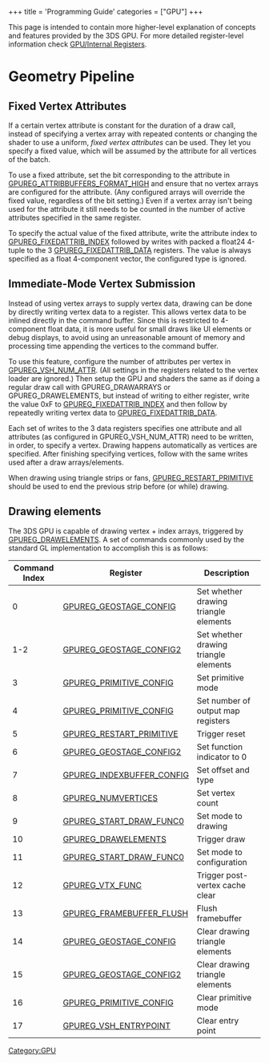 +++
title = 'Programming Guide'
categories = ["GPU"]
+++

This page is intended to contain more higher-level explanation of
concepts and features provided by the 3DS GPU. For more detailed
register-level information check [GPU/Internal
Registers](GPU/Internal_Registers "wikilink").

# Geometry Pipeline

## Fixed Vertex Attributes

If a certain vertex attribute is constant for the duration of a draw
call, instead of specifying a vertex array with repeated contents or
changing the shader to use a uniform, *fixed vertex attributes* can be
used. They let you specify a fixed value, which will be assumed by the
attribute for all vertices of the batch.

To use a fixed attribute, set the bit corresponding to the attribute in
[GPUREG_ATTRIBBUFFERS_FORMAT_HIGH](GPU/Internal_Registers#GPUREG_ATTRIBBUFFERS_FORMAT_HIGH "wikilink")
and ensure that no vertex arrays are configured for the attribute. (Any
configured arrays will override the fixed value, regardless of the bit
setting.) Even if a vertex array isn't being used for the attribute it
still needs to be counted in the number of active attributes specified
in the same register.

To specify the actual value of the fixed attribute, write the attribute
index to
[GPUREG_FIXEDATTRIB_INDEX](GPU/Internal_Registers#GPUREG_FIXEDATTRIB_INDEX "wikilink")
followed by writes with packed a float24 4-tuple to the 3
[GPUREG_FIXEDATTRIB_DATA](GPU/Internal_Registers#GPUREG_FIXEDATTRIB_DATA0 "wikilink")
registers. The value is always specified as a float 4-component vector,
the configured type is ignored.

## Immediate-Mode Vertex Submission

Instead of using vertex arrays to supply vertex data, drawing can be
done by directly writing vertex data to a register. This allows vertex
data to be inlined directly in the command buffer. Since this is
restricted to 4-component float data, it is more useful for small draws
like UI elements or debug displays, to avoid using an unreasonable
amount of memory and processing time appending the vertices to the
command buffer.

To use this feature, configure the number of attributes per vertex in
[GPUREG_VSH_NUM_ATTR](GPU/Internal_Registers#GPUREG_VSH_NUM_ATTR "wikilink").
(All settings in the registers related to the vertex loader are
ignored.) Then setup the GPU and shaders the same as if doing a regular
draw call with GPUREG_DRAWARRAYS or GPUREG_DRAWELEMENTS, but instead of
writing to either register, write the value 0xF to
[GPUREG_FIXEDATTRIB_INDEX](GPU/Internal_Registers#GPUREG_FIXEDATTRIB_INDEX "wikilink")
and then follow by repeatedly writing vertex data to
[GPUREG_FIXEDATTRIB_DATA](GPU/Internal_Registers#GPUREG_FIXEDATTRIB_DATAi "wikilink").

Each set of writes to the 3 data registers specifies one attribute and
all attributes (as configured in GPUREG_VSH_NUM_ATTR) need to be
written, in order, to specify a vertex. Drawing happens automatically as
vertices are specified. After finishing specifying vertices, follow with
the same writes used after a draw arrays/elements.

When drawing using triangle strips or fans,
[GPUREG_RESTART_PRIMITIVE](GPU/Internal_Registers#GPUREG_RESTART_PRIMITIVE "wikilink")
should be used to end the previous strip before (or while) drawing.

## Drawing elements

The 3DS GPU is capable of drawing vertex + index arrays, triggered by
[GPUREG_DRAWELEMENTS](GPU/Internal_Registers#GPUREG_DRAWELEMENTS "wikilink").
A set of commands commonly used by the standard GL implementation to
accomplish this is as follows:

| Command Index | Register                                                                                 | Description                           |
|---------------|------------------------------------------------------------------------------------------|---------------------------------------|
| 0             | [GPUREG_GEOSTAGE_CONFIG](GPU/Internal_Registers#GPUREG_GEOSTAGE_CONFIG "wikilink")       | Set whether drawing triangle elements |
| 1-2           | [GPUREG_GEOSTAGE_CONFIG2](GPU/Internal_Registers#GPUREG_GEOSTAGE_CONFIG2 "wikilink")     | Set whether drawing triangle elements |
| 3             | [GPUREG_PRIMITIVE_CONFIG](GPU/Internal_Registers#GPUREG_PRIMITIVE_CONFIG "wikilink")     | Set primitive mode                    |
| 4             | [GPUREG_PRIMITIVE_CONFIG](GPU/Internal_Registers#GPUREG_PRIMITIVE_CONFIG "wikilink")     | Set number of output map registers    |
| 5             | [GPUREG_RESTART_PRIMITIVE](GPU/Internal_Registers#GPUREG_RESTART_PRIMITIVE "wikilink")   | Trigger reset                         |
| 6             | [GPUREG_GEOSTAGE_CONFIG2](GPU/Internal_Registers#GPUREG_GEOSTAGE_CONFIG2 "wikilink")     | Set function indicator to 0           |
| 7             | [GPUREG_INDEXBUFFER_CONFIG](GPU/Internal_Registers#GPUREG_INDEXBUFFER_CONFIG "wikilink") | Set offset and type                   |
| 8             | [GPUREG_NUMVERTICES](GPU/Internal_Registers#GPUREG_NUMVERTICES "wikilink")               | Set vertex count                      |
| 9             | [GPUREG_START_DRAW_FUNC0](GPU/Internal_Registers#GPUREG_START_DRAW_FUNC0 "wikilink")     | Set mode to drawing                   |
| 10            | [GPUREG_DRAWELEMENTS](GPU/Internal_Registers#GPUREG_DRAWELEMENTS "wikilink")             | Trigger draw                          |
| 11            | [GPUREG_START_DRAW_FUNC0](GPU/Internal_Registers#GPUREG_START_DRAW_FUNC0 "wikilink")     | Set mode to configuration             |
| 12            | [GPUREG_VTX_FUNC](GPU/Internal_Registers#GPUREG_VTX_FUNC "wikilink")                     | Trigger post-vertex cache clear       |
| 13            | [GPUREG_FRAMEBUFFER_FLUSH](GPU/Internal_Registers#GPUREG_FRAMEBUFFER_FLUSH "wikilink")   | Flush framebuffer                     |
| 14            | [GPUREG_GEOSTAGE_CONFIG](GPU/Internal_Registers#GPUREG_GEOSTAGE_CONFIG "wikilink")       | Clear drawing triangle elements       |
| 15            | [GPUREG_GEOSTAGE_CONFIG2](GPU/Internal_Registers#GPUREG_GEOSTAGE_CONFIG2 "wikilink")     | Clear drawing triangle elements       |
| 16            | [GPUREG_PRIMITIVE_CONFIG](GPU/Internal_Registers#GPUREG_PRIMITIVE_CONFIG "wikilink")     | Clear primitive mode                  |
| 17            | [GPUREG_VSH_ENTRYPOINT](GPU/Internal_Registers#GPUREG_VSH_ENTRYPOINT "wikilink")         | Clear entry point                     |

[Category:GPU](Category:GPU "wikilink")
